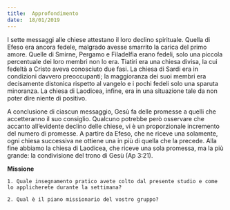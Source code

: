 ```yaml
---
title:  Approfondimento
date:  18/01/2019
---
```


I sette messaggi alle chiese attestano il loro declino spirituale. Quella di Efeso era ancora fedele, malgrado avesse smarrito la carica del primo amore. Quelle di Smirne, Pergamo e Filadelfia erano fedeli, solo una piccola percentuale dei loro membri non lo era. Tiatiri era una chiesa divisa, la cui fedeltà a Cristo aveva conosciuto due fasi. La chiesa di Sardi era in condizioni davvero preoccupanti; la maggioranza dei suoi membri era decisamente distonica rispetto al vangelo e i pochi fedeli solo una sparuta minoranza. La chiesa di Laodicea, infine, era in una situazione tale da non poter dire niente di positivo.

A conclusione di ciascun messaggio, Gesù fa delle promesse a quelli che accetteranno il suo consiglio. Qualcuno potrebbe però osservare che accanto all’evidente declino delle chiese, vi è un proporzionale incremento del numero di promesse. A partire da Efeso, che ne riceve una solamente, ogni chiesa successiva ne ottiene una in più di quella che la precede. Alla fine abbiamo la chiesa di Laodicea, che riceve una sola promessa, ma la più grande: la condivisione del trono di Gesù (Ap 3:21).

**Missione**

`1. Quale insegnamento pratico avete colto dal presente studio e come lo applicherete durante la settimana?`

`2. Qual è il piano missionario del vostro gruppo?`